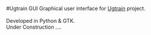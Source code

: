 #Ugtrain GUI
Graphical user interface for <a href="https://github.com/ugtrain/ugtrain">Ugtrain</a> project.<br>
<br>
Developed in Python & GTK.
<br>
Under Construction ....
